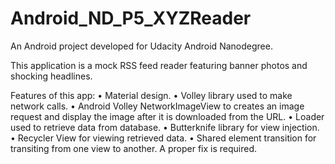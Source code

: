 # Android_ND_P5_XYZReader
An Android project developed for Udacity Android Nanodegree.

This application is a mock RSS feed reader featuring banner photos and shocking headlines.

Features of this app:
• Material design.
• Volley library used to make network calls.
• Android Volley NetworkImageView to creates an image request and display the image after it is downloaded from the URL.
• Loader used to retrieve data from database.
• Butterknife library for view injection.
• Recycler View for viewing retrieved data.
• Shared element transition for transiting from one view to another. A proper fix is required.
